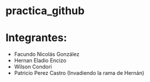 # practica_github

# Integrantes:

- Facundo Nicolás González
- Hernan Eladio Encizo
- Wilson Condori
- Patricio Perez Castro
(Invadiendo la rama de Hernán)
